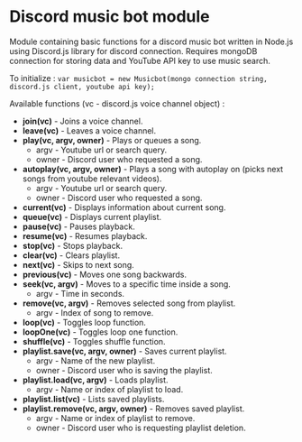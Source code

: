 # Discord music bot module

Module containing basic functions for a discord music bot written in Node.js using Discord.js library for discord connection. Requires mongoDB connection for storing data and YouTube API key to use music search.

To initialize : 
`var musicbot = new Musicbot(mongo connection string, discord.js client, youtube api key);`

Available functions (vc - discord.js voice channel object) : 
- **join(vc)** - Joins a voice channel.
- **leave(vc)** - Leaves a voice channel.
- **play(vc, argv, owner)** - Plays or queues a song.
  - argv - Youtube url or search query.
  - owner - Discord user who requested a song.
- **autoplay(vc, argv, owner)** - Plays a song with autoplay on (picks next songs from youtube relevant videos).
  - argv - Youtube url or search query.
  - owner - Discord user who requested a song.
- **current(vc)** - Displays information about current song.
- **queue(vc)** - Displays current playlist.
- **pause(vc)** - Pauses playback.
- **resume(vc)** - Resumes playback.
- **stop(vc)** - Stops playback.
- **clear(vc)** - Clears playlist.
- **next(vc)** - Skips to next song.
- **previous(vc)** - Moves one song backwards.
- **seek(vc, argv)** - Moves to a specific time inside a song.
  - argv - Time in seconds.
- **remove(vc, argv)** - Removes selected song from playlist.
  - argv - Index of song to remove.
- **loop(vc)** - Toggles loop function.
- **loopOne(vc)** - Toggles loop one function.
- **shuffle(vc)** - Toggles shuffle function.
- **playlist.save(vc, argv, owner)** - Saves current playlist.
  - argv - Name of the new playlist.
  - owner - Discord user who is saving the playlist.
- **playlist.load(vc, argv)** - Loads playlist.
  - argv - Name or index of playlist to load.
- **playlist.list(vc)** - Lists saved playlists.
- **playlist.remove(vc, argv, owner)** - Removes saved playlist.
  - argv - Name or index of playlist to remove.
  - owner - Discord user who is requesting playlist deletion.
